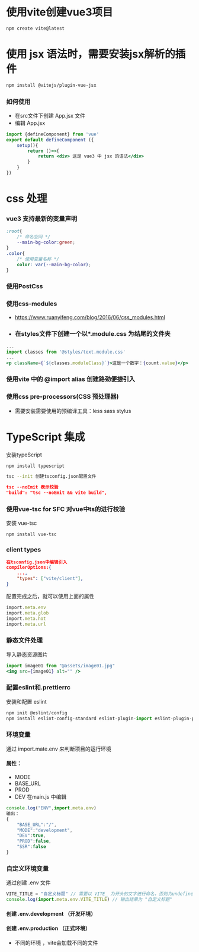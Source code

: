 # 使用vite创建vue3项目
```bash
npm create vite@latest
```
# 使用 jsx 语法时，需要安装jsx解析的插件
```bash
npm install @vitejs/plugin-vue-jsx
```

### 如何使用
- 在src文件下创建 App.jsx 文件
- 编辑 App.jsx

``` jsx
import {defineComponent} from 'vue'
export default defineComponent ({
    setup(){
        return ()=>{
            return <div> 这是 vue3 中 jsx 的语法</div>
        }
    }
})
```


# css 处理
### vue3 支持最新的变量声明
```css
:root{
    /* 命名空间 */
    --main-bg-color:green;
}
.color{
    /* 使用变量名称 */
    color: var(--main-bg-color);
}
```

### 使用PostCss
### 使用css-modules  
- https://www.ruanyifeng.com/blog/2016/06/css_modules.html
- ### 在styles文件下创建一个以*.module.css 为结尾的文件夹
```jsx
...
import classes from '@styles/text.module.css'
...
<p className={`${classes.moduleClass}`}>这是一个数字：{count.value}</p>

```
### 使用vite 中的 @import alias 创建路劲便捷引入
### 使用css pre-processors(CSS 预处理器)
- 需要安装需要使用的预编译工具：less sass stylus


# TypeScript 集成
安装typeScript
```bash
npm install typescript

tsc --init 创建tsconfig.json配置文件
```
```json
tsc --noEmit 表示校验
"build": "tsc --noEmit && vite build",
```
### 使用vue-tsc for SFC 对vue中ts的进行校验
安装 vue-tsc
```bash
npm install vue-tsc
```
### client types
```json
在tsconfig.json中编辑引入
compilerOptions:{
    ...,
    "types": ["vite/client"],           
}
```
配置完成之后，就可以使用上面的属性
```ts
import.meta.env
import.meta.glob
import.meta.hot
import.meta.url
```


### 静态文件处理
导入静态资源图片
```jsx
import image01 from "@assets/image01.jpg"
<img src={image01} alt="" />
```

### 配置eslint和.prettierrc
安装和配置 eslint
```js 
npm init @eslint/config
npm install eslint-config-standard eslint-plugin-import eslint-plugin-promise eslint-plugin-node -D
```


### 环境变量
通过 import.mate.env 来判断项目的运行环境
#### 属性：
- MODE
- BASE_URL
- PROD
- DEV
在main.js 中编辑
```js
console.log("ENV",import.meta.env)
输出：
{
    "BASE_URL":"/",
    "MODE":"development",
    "DEV":true,
    "PROD":false,
    "SSR":false
}
```
### 自定义环境变量
通过创建 .env 文件
```js
VITE_TITLE = "自定义标题" // 需要以 VITE_ 为开头的文字进行命名，否则为undefine
console.log(import.meta.env.VITE_TITLE) // 输出结果为 "自定义标题"

```
#### 创建 .env.development （开发环境）
#### 创建 .env.production （正式环境）

- 不同的环境 ，vite会加载不同的文件
